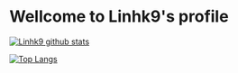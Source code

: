 <!--
### Hi there 👋

<!--
**linhk9/linhk9** is a ✨ _special_ ✨ repository because its `README.md` (this file) appears on your GitHub profile.

Here are some ideas to get you started:

- 🔭 I’m currently working on ...
- 🌱 I’m currently learning ...
- 👯 I’m looking to collaborate on ...
- 🤔 I’m looking for help with ...
- 💬 Ask me about ...
- 📫 How to reach me: ...
- 😄 Pronouns: ...
- ⚡ Fun fact: ...
-->

# Wellcome to **Linhk9's** profile

 [![Linhk9 github stats](https://github-readme-stats.vercel.app/api?username=Linhk9&count_private=true&show_icons=true&theme=react)](https://github.com/linhk9/github-readme-stats) 
 
 [![Top Langs](https://github-readme-stats.vercel.app/api/top-langs/?username=linhk9&show_icons=true&langs_count=10000&theme=react&count_private=true)](https://github.com/linhk9/github-readme-stats)

